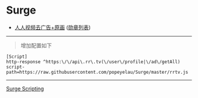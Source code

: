 # Surge

- [人人视频去广告+原画](./rrtv.js) ([勋章列表](./response.dump))



---

> 增加配置如下

```
[Script]
http-response ^https:\/\/api\.rr\.tv(\/user\/profile|\/ad\/getAll) script-path=https://raw.githubusercontent.com/popeyelau/Surge/master/rrtv.js
```


---
[Surge Scripting](https://manual.nssurge.com/http-processing/scripting.html)


